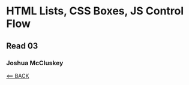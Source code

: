 # HTML Lists, CSS Boxes, JS Control Flow

## Read 03

### Joshua McCluskey




[<== BACK](README.md)